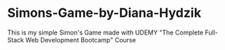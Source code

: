 # Simons-Game-by-Diana-Hydzik
This is my simple Simon's Game made with UDEMY "The Complete Full-Stack Web Development Bootcamp" Course
